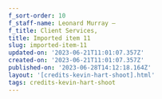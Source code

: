 ```yaml
---
f_sort-order: 10
f_staff-name: Leonard Murray –
f_title: Client Services,
title: Imported item 11
slug: imported-item-11
updated-on: '2023-06-21T11:01:07.357Z'
created-on: '2023-06-21T11:01:07.357Z'
published-on: '2023-06-28T14:12:18.164Z'
layout: '[credits-kevin-hart-shoot].html'
tags: credits-kevin-hart-shoot
---
```



